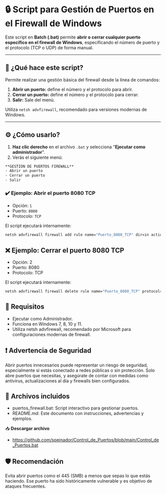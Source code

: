 # 🔒 Script para Gestión de Puertos en el Firewall de Windows

Este script en **Batch (.bat)** permite **abrir o cerrar cualquier puerto específico en el firewall de Windows**, especificando el número de puerto y el protocolo (TCP o UDP) de forma manual.

---

## 🧰 ¿Qué hace este script?

Permite realizar una gestión básica del firewall desde la línea de comandos:

1. **Abrir un puerto:** define el número y el protocolo para abrir.
2. **Cerrar un puerto:** define el número y el protocolo para cerrar.
3. **Salir:** Sale del menú.

Utiliza `netsh advfirewall`, recomendado para versiones modernas de Windows.

---

## ⚙️ ¿Cómo usarlo?

1. **Haz clic derecho** en el archivo `.bat` y selecciona "**Ejecutar como administrador**".
2. Verás el siguiente menú:
```cmd
**GESTIÓN DE PUERTOS FIREWALL**
- Abrir un puerto
- Cerrar un puerto
- Salir
```


### ✔️ Ejemplo: Abrir el puerto 8080 TCP

- Opción: `1`
- Puerto: `8080`
- Protocolo: `TCP`

El script ejecutará internamente:
```cmd
netsh advfirewall firewall add rule name="Puerto_8080_TCP" dir=in action=allow protocol=TCP localport=8080
```

## ❌ **Ejemplo: Cerrar el puerto 8080 TCP**
- Opción: 2
- Puerto: 8080
- Protocolo: TCP

El script ejecutará internamente:
```cmd
netsh advfirewall firewall delete rule name="Puerto_8080_TCP" protocol=TCP localport=8080
```
## 📎 **Requisitos**
- Ejecutar como Administrador.
- Funciona en Windows 7, 8, 10 y 11.
- Utiliza netsh advfirewall, recomendado por Microsoft para configuraciones modernas de firewall.

## ❗ **Advertencia de Seguridad**
Abrir puertos innecesarios puede representar un riesgo de seguridad, especialmente si estás conectado a redes públicas o sin protección. Solo abre puertos que necesitas, y asegúrate de contar con medidas como antivirus, actualizaciones al día y firewalls bien configurados.

## 📁 **Archivos incluidos**
- puertos_firewall.bat: Script interactivo para gestionar puertos.
- README.md: Este documento con instrucciones, advertencias y ejemplos.

📥 **Descargar archivo**
- https://github.com/speinador/Control_de_Puertos/blob/main/Control_de_Puertos.bat

## 🛡️ **Recomendación**
Evita abrir puertos como el 445 (SMB) a menos que sepas lo que estás haciendo. Ese puerto ha sido históricamente vulnerable y es objetivo de ataques frecuentes.
